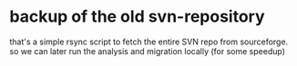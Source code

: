 backup of the old svn-repository
===

that's a simple rsync script to fetch the entire SVN repo from sourceforge.
so we can later run the analysis and migration locally (for some speedup)

